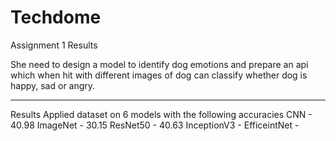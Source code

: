 # Techdome
Assignment 1 Results

She need to design a model to identify dog emotions and prepare an api which when hit with different images of dog can classify whether dog is happy, sad or angry.

--------------
Results
Applied dataset on 6 models with the following accuracies
CNN - 40.98
ImageNet - 30.15
ResNet50 - 40.63
InceptionV3 - 
EfficeintNet - 
